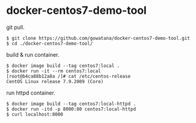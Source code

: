 # docker-centos7-demo-tool

git pull.

```
$ git clone https://github.com/gowatana/docker-centos7-demo-tool.git
$ cd ./docker-centos7-demo-tool/
```

build & run container.

```
$ docker image build --tag centos7:local .
$ docker run -it --rm centos7:local
[root@b4ca88b12a8a /]# cat /etc/centos-release
CentOS Linux release 7.9.2009 (Core)
```

run httpd container.

```
$ docker image build --tag centos7:local-httpd .
$ docker run -itd -p 8000:80 centos7:local-httpd
$ curl localhost:8000
```

